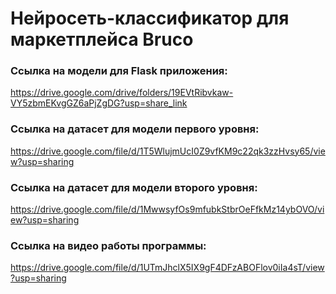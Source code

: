 # Нейросеть-классификатор для маркетплейса Bruco
### Ссылка на модели для Flask приложения:

https://drive.google.com/drive/folders/19EVtRibvkaw-VY5zbmEKvgGZ6aPjZgDG?usp=share_link

### Ссылка на датасет для модели первого уровня:

https://drive.google.com/file/d/1T5WlujmUcI0Z9vfKM9c22qk3zzHvsy65/view?usp=sharing

### Ссылка на датасет для модели второго уровня:

https://drive.google.com/file/d/1MwwsyfOs9mfubkStbrOeFfkMz14ybOVO/view?usp=sharing

### Ссылка на видео работы программы:

https://drive.google.com/file/d/1UTmJhclX5IX9gF4DFzABOFlov0iIa4sT/view?usp=sharing
